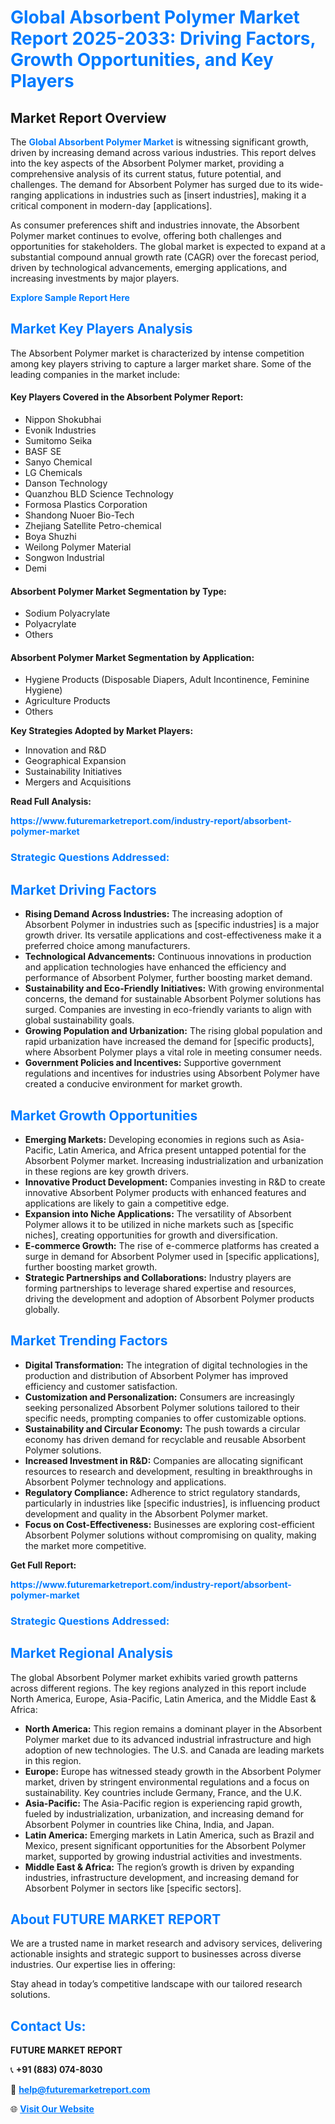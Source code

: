 <h1 style="color: #007BFF;">Global Absorbent Polymer Market Report 2025-2033: Driving Factors, Growth Opportunities, and Key Players</h1>

<section id="overview">
<h2>Market Report Overview</h2>
<p>The <a href="https://www.futuremarketreport.com/industry-report/absorbent-polymer-market" style="color: #007BFF; text-decoration: none;"><strong>Global Absorbent Polymer Market</strong></a> is witnessing significant growth, driven by increasing demand across various industries. This report delves into the key aspects of the Absorbent Polymer market, providing a comprehensive analysis of its current status, future potential, and challenges. The demand for Absorbent Polymer has surged due to its wide-ranging applications in industries such as [insert industries], making it a critical component in modern-day [applications].</p>
<p>As consumer preferences shift and industries innovate, the Absorbent Polymer market continues to evolve, offering both challenges and opportunities for stakeholders. The global market is expected to expand at a substantial compound annual growth rate (CAGR) over the forecast period, driven by technological advancements, emerging applications, and increasing investments by major players.</p>
</section>

<section id="overview">
<p><a href="https://www.futuremarketreport.com/request-sample/reportId=91201" style="color: #007BFF; text-decoration: none;"><strong>Explore Sample Report Here</strong></a></p>
</section>

<section id="key-players">
<h2 style="color: #007BFF;">Market Key Players Analysis</h2>
<p>The Absorbent Polymer market is characterized by intense competition among key players striving to capture a larger market share. Some of the leading companies in the market include:</p>
<h4>Key Players Covered in the Absorbent Polymer Report:</h4>
<ul><li>Nippon Shokubhai</li><li>Evonik Industries</li><li>Sumitomo Seika</li><li>BASF SE</li><li>Sanyo Chemical</li><li>LG Chemicals</li><li>Danson Technology</li><li>Quanzhou BLD Science Technology</li><li>Formosa Plastics Corporation</li><li>Shandong Nuoer Bio-Tech</li><li>Zhejiang Satellite Petro-chemical</li><li>Boya Shuzhi</li><li>Weilong Polymer Material</li><li>Songwon Industrial</li><li>Demi</li></ul>
<h4>Absorbent Polymer Market Segmentation by Type:</h4>
<ul><li>Sodium Polyacrylate</li><li>Polyacrylate</li><li>Others</li></ul>

<h4>Absorbent Polymer Market Segmentation by Application:</h4>
<ul><li>Hygiene Products (Disposable Diapers, Adult Incontinence, Feminine Hygiene)</li><li>Agriculture Products</li><li>Others</li></ul>
<p><strong>Key Strategies Adopted by Market Players:</strong></p>
<ul>
<li>Innovation and R&D</li>
<li>Geographical Expansion</li>
<li>Sustainability Initiatives</li>
<li>Mergers and Acquisitions</li>
</ul>
</section>

<section>
<p><strong>Read Full Analysis: </strong></p><a href="https://www.futuremarketreport.com/industry-report/absorbent-polymer-market" style="color: #007BFF; text-decoration: none;"><strong>https://www.futuremarketreport.com/industry-report/absorbent-polymer-market</strong></a>
<h3 style="color: #007BFF;">Strategic Questions Addressed:</h3>
</section>

<section id="driving-factors">
<h2 style="color: #007BFF;">Market Driving Factors</h2>
<ul>
<li><strong>Rising Demand Across Industries:</strong> The increasing adoption of Absorbent Polymer in industries such as [specific industries] is a major growth driver. Its versatile applications and cost-effectiveness make it a preferred choice among manufacturers.</li>
<li><strong>Technological Advancements:</strong> Continuous innovations in production and application technologies have enhanced the efficiency and performance of Absorbent Polymer, further boosting market demand.</li>
<li><strong>Sustainability and Eco-Friendly Initiatives:</strong> With growing environmental concerns, the demand for sustainable Absorbent Polymer solutions has surged. Companies are investing in eco-friendly variants to align with global sustainability goals.</li>
<li><strong>Growing Population and Urbanization:</strong> The rising global population and rapid urbanization have increased the demand for [specific products], where Absorbent Polymer plays a vital role in meeting consumer needs.</li>
<li><strong>Government Policies and Incentives:</strong> Supportive government regulations and incentives for industries using Absorbent Polymer have created a conducive environment for market growth.</li>
</ul>
</section>

<section id="growth-opportunities">
<h2 style="color: #007BFF;">Market Growth Opportunities</h2>
<ul>
<li><strong>Emerging Markets:</strong> Developing economies in regions such as Asia-Pacific, Latin America, and Africa present untapped potential for the Absorbent Polymer market. Increasing industrialization and urbanization in these regions are key growth drivers.</li>
<li><strong>Innovative Product Development:</strong> Companies investing in R&D to create innovative Absorbent Polymer products with enhanced features and applications are likely to gain a competitive edge.</li>
<li><strong>Expansion into Niche Applications:</strong> The versatility of Absorbent Polymer allows it to be utilized in niche markets such as [specific niches], creating opportunities for growth and diversification.</li>
<li><strong>E-commerce Growth:</strong> The rise of e-commerce platforms has created a surge in demand for Absorbent Polymer used in [specific applications], further boosting market growth.</li>
<li><strong>Strategic Partnerships and Collaborations:</strong> Industry players are forming partnerships to leverage shared expertise and resources, driving the development and adoption of Absorbent Polymer products globally.</li>
</ul>
</section>

<section id="trending-factors">
<h2 style="color: #007BFF;">Market Trending Factors</h2>
<ul>
<li><strong>Digital Transformation:</strong> The integration of digital technologies in the production and distribution of Absorbent Polymer has improved efficiency and customer satisfaction.</li>
<li><strong>Customization and Personalization:</strong> Consumers are increasingly seeking personalized Absorbent Polymer solutions tailored to their specific needs, prompting companies to offer customizable options.</li>
<li><strong>Sustainability and Circular Economy:</strong> The push towards a circular economy has driven demand for recyclable and reusable Absorbent Polymer solutions.</li>
<li><strong>Increased Investment in R&D:</strong> Companies are allocating significant resources to research and development, resulting in breakthroughs in Absorbent Polymer technology and applications.</li>
<li><strong>Regulatory Compliance:</strong> Adherence to strict regulatory standards, particularly in industries like [specific industries], is influencing product development and quality in the Absorbent Polymer market.</li>
<li><strong>Focus on Cost-Effectiveness:</strong> Businesses are exploring cost-efficient Absorbent Polymer solutions without compromising on quality, making the market more competitive.</li>
</ul>
</section>

<section>
<p><strong>Get Full Report: </strong></p><a href="https://www.futuremarketreport.com/industry-report/absorbent-polymer-market" style="color: #007BFF; text-decoration: none;"><strong>https://www.futuremarketreport.com/industry-report/absorbent-polymer-market</strong></a>
<h3 style="color: #007BFF;">Strategic Questions Addressed:</h3>
</section>


<section id="regional-analysis">
<h2 style="color: #007BFF;">Market Regional Analysis</h2>
<p>The global Absorbent Polymer market exhibits varied growth patterns across different regions. The key regions analyzed in this report include North America, Europe, Asia-Pacific, Latin America, and the Middle East & Africa:</p>
<ul>
<li><strong>North America:</strong> This region remains a dominant player in the Absorbent Polymer market due to its advanced industrial infrastructure and high adoption of new technologies. The U.S. and Canada are leading markets in this region.</li>
<li><strong>Europe:</strong> Europe has witnessed steady growth in the Absorbent Polymer market, driven by stringent environmental regulations and a focus on sustainability. Key countries include Germany, France, and the U.K.</li>
<li><strong>Asia-Pacific:</strong> The Asia-Pacific region is experiencing rapid growth, fueled by industrialization, urbanization, and increasing demand for Absorbent Polymer in countries like China, India, and Japan.</li>
<li><strong>Latin America:</strong> Emerging markets in Latin America, such as Brazil and Mexico, present significant opportunities for the Absorbent Polymer market, supported by growing industrial activities and investments.</li>
<li><strong>Middle East & Africa:</strong> The region’s growth is driven by expanding industries, infrastructure development, and increasing demand for Absorbent Polymer in sectors like [specific sectors].</li>
</ul>
</section>

<footer>
<h2 style="color: #007BFF;">About FUTURE MARKET REPORT</h2>
<p>We are a trusted name in market research and advisory services, delivering actionable insights and strategic support to businesses across diverse industries. Our expertise lies in offering:</p>

<p>Stay ahead in today’s competitive landscape with our tailored research solutions.</p>

<h2 style="color: #007BFF;">Contact Us:</h2>
<p><strong>FUTURE MARKET REPORT</strong></p>
<p>📞 <strong>+91 (883) 074-8030</strong></p>
<p>📧 <strong><a href="mailto:help@futuremarketreport.com" style="color: #007BFF;">help@futuremarketreport.com</a></strong></p>
<p>🌐 <strong><a href="https://www.futuremarketreport.com/" style="color: #007BFF;">Visit Our Website</a></strong></p>
</footer>
